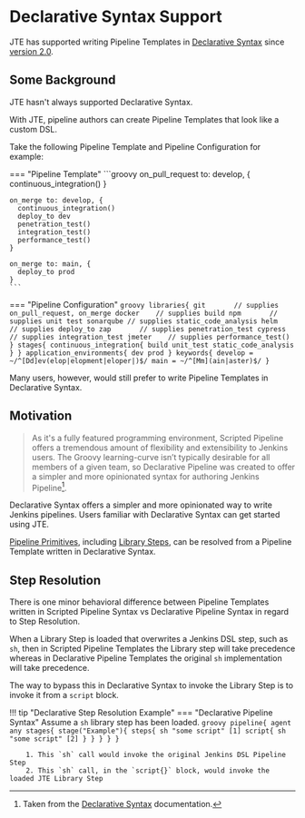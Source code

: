 # Declarative Syntax Support

JTE has supported writing Pipeline Templates in [Declarative Syntax](https://www.jenkins.io/doc/book/pipeline/syntax/) since [version 2.0](https://github.com/jenkinsci/templating-engine-plugin/releases/tag/2.0).

## Some Background

JTE hasn't always supported Declarative Syntax.

With JTE, pipeline authors can create Pipeline Templates that look like a custom DSL.

Take the following Pipeline Template and Pipeline Configuration for example:

=== "Pipeline Template"
    ```groovy
    on_pull_request to: develop, {
      continuous_integration()
    }

    on_merge to: develop, {
      continuous_integration()
      deploy_to dev
      penetration_test()
      integration_test()
      performance_test()
    }

    on_merge to: main, {
      deploy_to prod
    }
    ```
=== "Pipeline Configuration"
    ```groovy
    libraries{
      git       // supplies on_pull_request, on_merge
      docker    // supplies build
      npm       // supplies unit test
      sonarqube // supplies static_code_analysis
      helm      // supplies deploy_to
      zap       // supplies penetration_test
      cypress   // supplies integration_test
      jmeter    // supplies performance_test()
    }
    stages{
      continuous_integration{
        build
        unit_test
        static_code_analysis
      }
    }
    application_environments{
      dev
      prod
    }
    keywords{
      develop = ~/^[Dd]ev(elop|elopment|eloper|)$/
      main = ~/^[Mm](ain|aster)$/
    }
    ```

Many users, however, would still prefer to write Pipeline Templates in Declarative Syntax.

## Motivation

> As it's a fully featured programming environment, Scripted Pipeline offers a tremendous amount of flexibility and extensibility to Jenkins users. The Groovy learning-curve isn’t typically desirable for all members of a given team, so Declarative Pipeline was created to offer a simpler and more opinionated syntax for authoring Jenkins Pipeline[^1].

Declarative Syntax offers a simpler and more opinionated way to write Jenkins pipelines.
Users familiar with Declarative Syntax can get started using JTE.

[Pipeline Primitives](../pipeline-primitives/overview.md), including [Library Steps](../library-development/library-steps.md), can be resolved from a Pipeline Template written in Declarative Syntax.

## Step Resolution

There is one minor behavioral difference between Pipeline Templates written in Scripted Pipeline Syntax vs Declarative Pipeline Syntax in regard to Step Resolution.

When a Library Step is loaded that overwrites a Jenkins DSL step, such as `sh`, then in Scripted Pipeline Templates the Library step will take precedence whereas in Declarative Pipeline Templates the original `sh` implementation will take precedence.

The way to bypass this in Declarative Syntax to invoke the Library Step is to invoke it from a `script` block.

!!! tip "Declarative Step Resolution Example"
    === "Declarative Pipeline Syntax"
        Assume a `sh` library step has been loaded.
        ```groovy
        pipeline{
          agent any
          stages{
            stage("Example"){
              steps{
                sh "some script" [1]
                script{
                  sh "some script" [2]
                }
              }
            }
          }
        }
        ```

        1. This `sh` call would invoke the original Jenkins DSL Pipeline Step
        2. This `sh` call, in the `script{}` block, would invoke the loaded JTE Library Step

[^1]: Taken from the [Declarative Syntax](https://www.jenkins.io/doc/book/pipeline/syntax/#compare) documentation.
